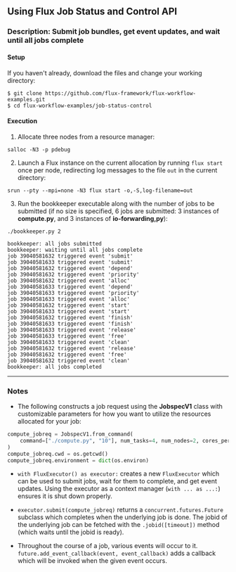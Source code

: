 ## Using Flux Job Status and Control API

### Description: Submit job bundles, get event updates, and wait until all jobs complete

#### Setup

If you haven't already, download the files and change your working directory:

```
$ git clone https://github.com/flux-framework/flux-workflow-examples.git
$ cd flux-workflow-examples/job-status-control
```

#### Execution

1. Allocate three nodes from a resource manager:

`salloc -N3 -p pdebug`

2. Launch a Flux instance on the current allocation by running `flux start` once per node, redirecting log messages to the file `out` in the current directory:

`srun --pty --mpi=none -N3 flux start -o,-S,log-filename=out`

3. Run the bookkeeper executable along with the number of jobs to be submitted (if no size is specified, 6 jobs are submitted: 3 instances of **compute.py**, and 3 instances of **io-forwarding,py**):

`./bookkeeper.py 2`

```
bookkeeper: all jobs submitted
bookkeeper: waiting until all jobs complete
job 39040581632 triggered event 'submit'
job 39040581633 triggered event 'submit'
job 39040581632 triggered event 'depend'
job 39040581632 triggered event 'priority'
job 39040581632 triggered event 'alloc'
job 39040581633 triggered event 'depend'
job 39040581633 triggered event 'priority'
job 39040581633 triggered event 'alloc'
job 39040581632 triggered event 'start'
job 39040581633 triggered event 'start'
job 39040581632 triggered event 'finish'
job 39040581633 triggered event 'finish'
job 39040581633 triggered event 'release'
job 39040581633 triggered event 'free'
job 39040581633 triggered event 'clean'
job 39040581632 triggered event 'release'
job 39040581632 triggered event 'free'
job 39040581632 triggered event 'clean'
bookkeeper: all jobs completed
```

---

### Notes

- The following constructs a job request using the **JobspecV1** class with customizable parameters for how you want to utilize the resources allocated for your job:
```python
compute_jobreq = JobspecV1.from_command(
    command=["./compute.py", "10"], num_tasks=4, num_nodes=2, cores_per_task=2
)
compute_jobreq.cwd = os.getcwd()
compute_jobreq.environment = dict(os.environ)
```

- `with FluxExecutor() as executor:` creates a new `FluxExecutor` which can be used to submit jobs, wait for them to complete, and get event updates. Using the executor as a context manager (`with ... as ...:`) ensures it is shut down properly.

- `executor.submit(compute_jobreq)` returns a `concurrent.futures.Future` subclass which completes when the underlying job is done. The jobid of the underlying job can be fetched with the `.jobid([timeout])` method (which waits until the jobid is ready).

- Throughout the course of a job, various events will occur to it. `future.add_event_callback(event, event_callback)` adds a callback which will be invoked when the given event occurs.
